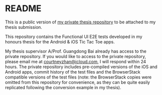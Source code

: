 # README
This is a public version of [my private thesis repository](https://github.com/courtneyzhan/practical-mobile-test-automation-with-appium) to be attached to my thesis submission.

This repository contains the Functional UI E2E tests developed in my honours thesis for the Android & iOS Tic Tac Toe apps.

My thesis supervisor A/Prof. Guangdong Bai already has access to the private repository. If you would like to access to the private repository, please email me at <courtneyzhan@icloud.com>, I will respond within 24 hours. The private repository includes pre-compiled versions of the iOS and Android apps, commit history of the test files and the BrowserStack compatible versions of the test files (note: the BrowserStack copies were omitted from this repository for convenience, as they can be quite easily replicated following the conversion example in my thesis). 
